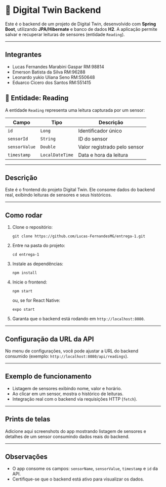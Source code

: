 # 📡 Digital Twin Backend

Este é o backend de um projeto de Digital Twin, desenvolvido com **Spring Boot**, utilizando **JPA/Hibernate** e banco de dados **H2**. A aplicação permite salvar e recuperar leituras de sensores (entidade `Reading`).

---
## Integrantes 
- Lucas Fernandes Marabini Gaspar  RM:98814
- Emerson Batista da Silva  RM:96288
- Leonardo yukio Uliana Seno RM:550648
- Eduarco Cicero dos Santos RM:551415

## 🧱 Entidade: Reading

A entidade `Reading` representa uma leitura capturada por um sensor:

| Campo         | Tipo            | Descrição                        |
|---------------|-----------------|----------------------------------|
| `id`          | `Long`          | Identificador único              |
| `sensorId`    | `String`        | ID do sensor                     |
| `sensorValue` | `Double`        | Valor registrado pelo sensor     |
| `timestamp`   | `LocalDateTime` | Data e hora da leitura           |

---

## Descrição

Este é o frontend do projeto Digital Twin. Ele consome dados do backend real, exibindo leituras de sensores e seus históricos.

---

## Como rodar

1. Clone o repositório:
   ```
   git clone https://github.com/Lucas-FernandesMG/entrega-1.git
   ```
2. Entre na pasta do projeto:
   ```
   cd entrega-1
   ```
3. Instale as dependências:
   ```
   npm install
   ```
4. Inicie o frontend:
   ```
   npm start
   ```
   ou, se for React Native:
   ```
   expo start
   ```
5. Garanta que o backend está rodando em `http://localhost:8080`.

---

## Configuração da URL da API

No menu de configurações, você pode ajustar a URL do backend consumido (exemplo: `http://localhost:8080/api/readings`).

---

## Exemplo de funcionamento

- Listagem de sensores exibindo nome, valor e horário.
- Ao clicar em um sensor, mostra o histórico de leituras.
- Integração real com o backend via requisições HTTP (`fetch`).

---

## Prints de telas

Adicione aqui screenshots do app mostrando listagem de sensores e detalhes de um sensor consumindo dados reais do backend.

---

## Observações

- O app consome os campos: `sensorName`, `sensorValue`, `timestamp` e `id` da API.
- Certifique-se que o backend está ativo para visualizar os dados.
